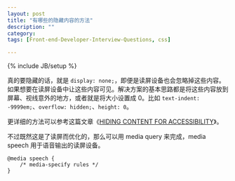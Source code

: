 ```yaml
---
layout: post
title: "有哪些的隐藏内容的方法"
description: ""
category: 
tags: [Front-end-Developer-Interview-Questions, css]

---
```

{% include JB/setup %}

真的要隐藏的话，就是 `display: none;`，即便是读屏设备也会忽略掉这些内容。如果想要在读屏设备中让这些内容可见。解决方案的基本思路都是将这些内容放到屏幕、视线意外的地方，或者就是将大小设置成 0。比如 `text-indent: -9999em;`、`overflow: hidden;`、`height: 0`。 

更详细的方法可以参考这篇文章《[HIDING CONTENT FOR ACCESSIBILITY](http://snook.ca/archives/html_and_css/hiding-content-for-accessibility)》。

不过既然这是了读屏而优化的，那么可以用 media query 来完成，media speech 用于语音输出的读屏设备。

    @media speech {
        /* media-specify rules */
    }
